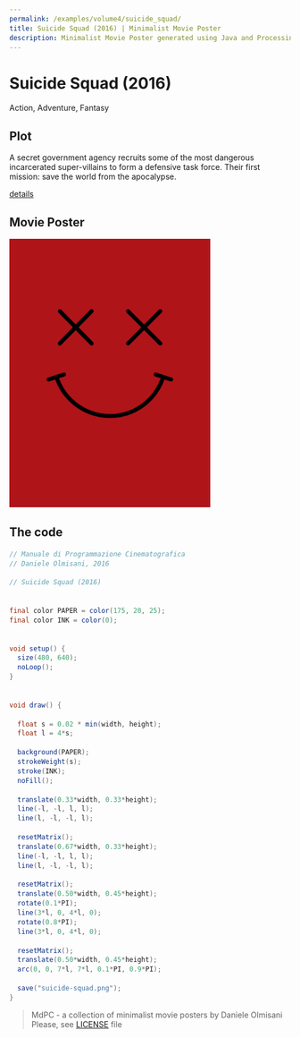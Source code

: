 ```yaml
---
permalink: /examples/volume4/suicide_squad/
title: Suicide Squad (2016) | Minimalist Movie Poster
description: Minimalist Movie Poster generated using Java and Processing.
---
```


# Suicide Squad (2016)

Action, Adventure, Fantasy

## Plot
A secret government agency recruits some of the most dangerous incarcerated super-villains to form a defensive task force. Their first mission: save the world from the apocalypse.

[details](https://www.imdb.com/title/tt1386697/)

## Movie Poster
<img src="suicide-squad.png"  width="360px" title="Suicide Squad">


## The code
```java
// Manuale di Programmazione Cinematografica
// Daniele Olmisani, 2016

// Suicide Squad (2016)


final color PAPER = color(175, 20, 25);
final color INK = color(0);


void setup() {
  size(480, 640);
  noLoop();
}


void draw() {
  
  float s = 0.02 * min(width, height);
  float l = 4*s;
  
  background(PAPER);
  strokeWeight(s);
  stroke(INK);
  noFill();
  
  translate(0.33*width, 0.33*height);
  line(-l, -l, l, l);
  line(l, -l, -l, l);
  
  resetMatrix();
  translate(0.67*width, 0.33*height);
  line(-l, -l, l, l);
  line(l, -l, -l, l);
  
  resetMatrix();
  translate(0.50*width, 0.45*height);
  rotate(0.1*PI);
  line(3*l, 0, 4*l, 0);
  rotate(0.8*PI);
  line(3*l, 0, 4*l, 0);
  
  resetMatrix();
  translate(0.50*width, 0.45*height);
  arc(0, 0, 7*l, 7*l, 0.1*PI, 0.9*PI);
  
  save("suicide-squad.png");
}

```

> MdPC - a collection of minimalist movie posters
> by Daniele Olmisani
> Please, see [LICENSE](../../../LICENSE) file
